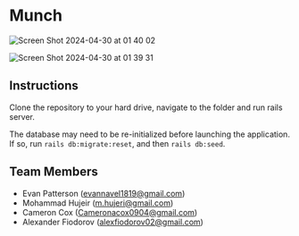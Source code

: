 # Munch

![Screen Shot 2024-04-30 at 01 40 02](https://github.com/memphis-cs-projects/sour-patch-kidz-s24/assets/47510094/f2a01841-0b95-481d-bd3e-7594f239b08f)

![Screen Shot 2024-04-30 at 01 39 31](https://github.com/memphis-cs-projects/sour-patch-kidz-s24/assets/47510094/21c37007-3ef5-4c7d-acf0-c0e85a53b502)

## Instructions

Clone the repository to your hard drive, navigate to the folder and run rails server.

The database may need to be re-initialized before launching the application. If so, run  `rails db:migrate:reset`, and then `rails db:seed`.

## Team Members
- Evan Patterson (evannavel1819@gmail.com)
- Mohammad Hujeir (m.hujeri@gmail.com)
- Cameron Cox (Cameronacox0904@gmail.com)
- Alexander Fiodorov (alexfiodorov02@gmail.com)

